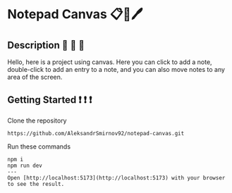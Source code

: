 # Notepad Canvas 	&#128203;&#128204;&#128394;&#65039;
## Description 	&#128172; 	&#128172; 	&#128172;
Hello, here is a project using canvas. Here you can click to add a note, double-click to add an entry to a note, and you can also move notes to any area of ​​the screen.
## Getting Started 	&#10071;	&#10071;	&#10071;
Clone the repository
```
https://github.com/AleksandrSmirnov92/notepad-canvas.git
```
Run these commands
```
npm i
npm run dev
---
Open [http://localhost:5173](http://localhost:5173) with your browser to see the result.
